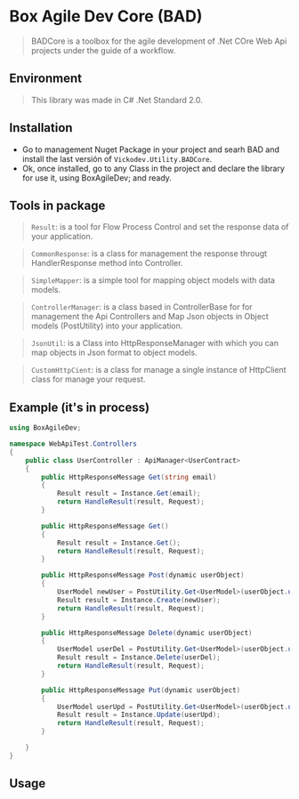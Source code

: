 ﻿# Box Agile Dev Core (BAD)

> BADCore is a toolbox for the agile development of .Net COre Web Api projects under the guide of a workflow.


## Environment

> This library was made in C# .Net Standard 2.0.

## Installation

- Go to management Nuget Package in your project and searh BAD and install the last versión of `Vickodev.Utility.BADCore`.
- Ok, once installed, go to any Class in the project and declare the library for use it, using BoxAgileDev; and ready.

## Tools in package

> `Result`: is a tool for Flow Process Control and set the response data of your application.

> `CommonResponse`: is a class for management the response througt HandlerResponse method into Controller.

> `SimpleMapper`: is a simple tool for mapping object models with data models.

> `ControllerManager`: is a class based in ControllerBase for  for management the Api Controllers and Map Json objects in Object models (PostUtility) into your application.

> `JsonUtil`: is a Class into HttpResponseManager with which you can map objects in Json format to object models.

> `CustomHttpCient`: is a class for manage a single instance of HttpClient class for manage your request.


## Example (it's in process)

```c#
using BoxAgileDev;

namespace WebApiTest.Controllers
{
    public class UserController : ApiManager<UserContract>
    {        
        public HttpResponseMessage Get(string email)
        {
            Result result = Instance.Get(email);
            return HandleResult(result, Request);
        }

        public HttpResponseMessage Get()
        {
            Result result = Instance.Get();
            return HandleResult(result, Request);
        }

        public HttpResponseMessage Post(dynamic userObject)
        {
            UserModel newUser = PostUtility.Get<UserModel>(userObject.user);
            Result result = Instance.Create(newUser);
            return HandleResult(result, Request);
        }

        public HttpResponseMessage Delete(dynamic userObject)
        {
            UserModel userDel = PostUtility.Get<UserModel>(userObject.user);
            Result result = Instance.Delete(userDel);
            return HandleResult(result, Request);
        }

        public HttpResponseMessage Put(dynamic userObject)
        {
            UserModel userUpd = PostUtility.Get<UserModel>(userObject.user);
            Result result = Instance.Update(userUpd);
            return HandleResult(result, Request);
        }

    }
}
```

## Usage

